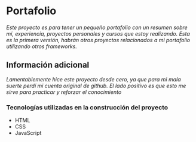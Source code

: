 # Portafolio

_Este proyecto es para tener un pequeño portafolio con un resumen sobre mí, experiencia, proyectos personales y cursos que estoy realizando. Esta es la primera versión, habrán otros proyectos relacionados a mi portafolio utilizando otros frameworks._

## Información adicional

_Lamentablemente hice este proyecto desde cero, ya que para mi mala suerte perdí mi cuenta original de github. El lado positivo es que esto me sirve para practicar y reforzar el conocimiento_

### Tecnologías utilizadas en la construcción del proyecto
 
* HTML
* CSS
* JavaScript
